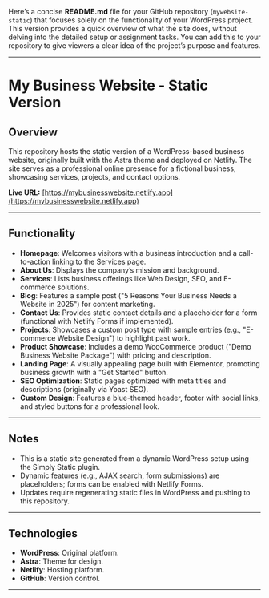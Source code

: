 Here’s a concise **README.md** file for your GitHub repository (`mywebsite-static`) that focuses solely on the functionality of your WordPress project. This version provides a quick overview of what the site does, without delving into the detailed setup or assignment tasks. You can add this to your repository to give viewers a clear idea of the project’s purpose and features.

---

# My Business Website - Static Version

## Overview
This repository hosts the static version of a WordPress-based business website, originally built with the Astra theme and deployed on Netlify. The site serves as a professional online presence for a fictional business, showcasing services, projects, and contact options.

**Live URL:** [https://mybusinesswebsite.netlify.app](https://mybusinesswebsite.netlify.app)

---

## Functionality
- **Homepage**: Welcomes visitors with a business introduction and a call-to-action linking to the Services page.
- **About Us**: Displays the company’s mission and background.
- **Services**: Lists business offerings like Web Design, SEO, and E-commerce solutions.
- **Blog**: Features a sample post ("5 Reasons Your Business Needs a Website in 2025") for content marketing.
- **Contact Us**: Provides static contact details and a placeholder for a form (functional with Netlify Forms if implemented).
- **Projects**: Showcases a custom post type with sample entries (e.g., "E-commerce Website Design") to highlight past work.
- **Product Showcase**: Includes a demo WooCommerce product ("Demo Business Website Package") with pricing and description.
- **Landing Page**: A visually appealing page built with Elementor, promoting business growth with a "Get Started" button.
- **SEO Optimization**: Static pages optimized with meta titles and descriptions (originally via Yoast SEO).
- **Custom Design**: Features a blue-themed header, footer with social links, and styled buttons for a professional look.

---

## Notes
- This is a static site generated from a dynamic WordPress setup using the Simply Static plugin.
- Dynamic features (e.g., AJAX search, form submissions) are placeholders; forms can be enabled with Netlify Forms.
- Updates require regenerating static files in WordPress and pushing to this repository.

---

## Technologies
- **WordPress**: Original platform.
- **Astra**: Theme for design.
- **Netlify**: Hosting platform.
- **GitHub**: Version control.

---
